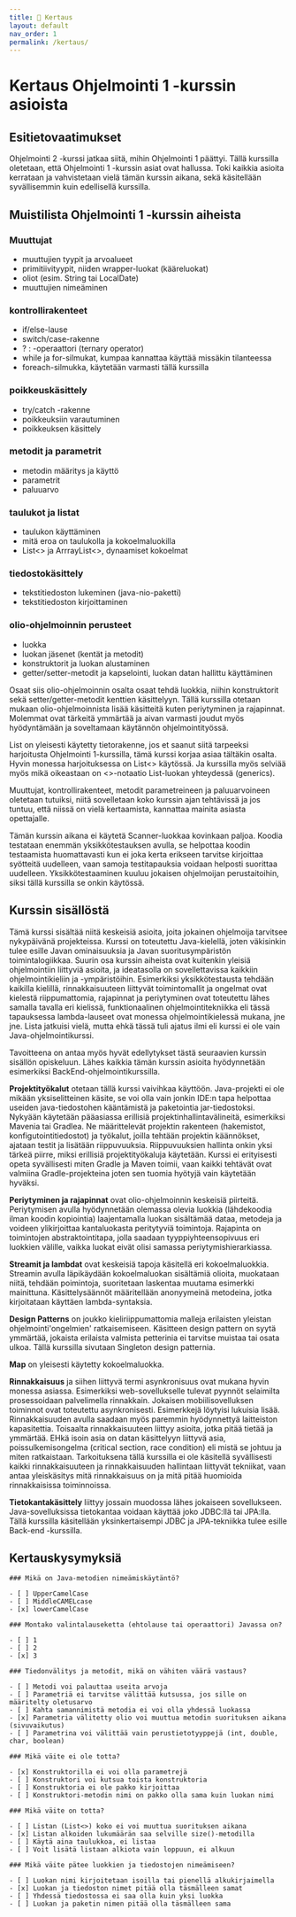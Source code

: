 ```yaml
---
title: 📓 Kertaus
layout: default
nav_order: 1
permalink: /kertaus/
---
```


# Kertaus Ohjelmointi 1 -kurssin asioista

## Esitietovaatimukset
Ohjelmointi 2 -kurssi jatkaa siitä, mihin Ohjelmointi 1 päättyi. Tällä kurssilla oletetaan, että Ohjelmointi 1 -kurssin asiat ovat hallussa. Toki kaikkia asioita kerrataan ja vahvistetaan vielä tämän kurssin aikana, sekä käsitellään syvällisemmin kuin edellisellä kurssilla.

## Muistilista Ohjelmointi 1 -kurssin aiheista

### Muuttujat
* muuttujien tyypit ja arvoalueet
* primitiivityypit, niiden wrapper-luokat (kääreluokat)
* oliot (esim. String tai LocalDate)
* muuttujien nimeäminen

### kontrollirakenteet
* if/else-lause
* switch/case-rakenne
* ? : -operaattori (ternary operator)
* while ja for-silmukat, kumpaa kannattaa käyttää missäkin tilanteessa
* foreach-silmukka, käytetään varmasti tällä kurssilla

### poikkeuskäsittely
* try/catch -rakenne
* poikkeuksiin varautuminen
* poikkeuksen käsittely

### metodit ja parametrit
* metodin määritys ja käyttö
* parametrit
* paluuarvo

### taulukot ja listat
* taulukon käyttäminen
* mitä eroa on taulukolla ja kokoelmaluokilla 
* List<> ja ArrrayList<>, dynaamiset kokoelmat

### tiedostokäsittely
* tekstitiedoston lukeminen (java-nio-paketti)
* tekstitiedoston kirjoittaminen

### olio-ohjelmoinnin perusteet
* luokka
* luokan jäsenet (kentät ja metodit)
* konstruktorit ja luokan alustaminen 
* getter/setter-metodit ja kapselointi, luokan datan hallittu käyttäminen

Osaat siis olio-ohjelmoinnin osalta osaat tehdä luokkia, niihin konstruktorit sekä setter/getter-metodit kenttien käsittelyyn. Tällä kurssilla otetaan mukaan olio-ohjelmoinnista lisää käsitteitä kuten periytyminen ja rajapinnat. Molemmat ovat tärkeitä ymmärtää ja aivan varmasti joudut myös hyödyntämään ja soveltamaan käytännön ohjelmointityössä.

List<T> on yleisesti käytetty tietorakenne, jos et saanut siitä tarpeeksi harjoitusta Ohjelmointi 1-kurssilla, tämä kurssi korjaa asiaa tältäkin osalta. Hyvin monessa harjoituksessa on List<> käytössä. Ja kurssilla myös selviää myös mikä oikeastaan on <>-notaatio List-luokan yhteydessä (generics).

Muuttujat, kontrollirakenteet, metodit parametreineen ja paluuarvoineen oletetaan tutuiksi, niitä sovelletaan koko kurssin ajan tehtävissä ja jos tuntuu, että niissä on vielä kertaamista, kannattaa mainita asiasta opettajalle.

Tämän kurssin aikana ei käytetä Scanner-luokkaa kovinkaan paljoa. Koodia testataan enemmän yksikkötestauksen avulla, se helpottaa koodin testaamista huomattavasti kun ei joka kerta erikseen tarvitse kirjoittaa syötteitä uudelleen, vaan samoja testitapauksia voidaan helposti suorittaa uudelleen. Yksikkötestaaminen kuuluu jokaisen ohjelmoijan perustaitoihin, siksi tällä kurssilla se onkin käytössä. 

## Kurssin sisällöstä
Tämä kurssi sisältää niitä keskeisiä asioita, joita jokainen ohjelmoija tarvitsee nykypäivänä projekteissa. Kurssi on toteutettu Java-kielellä, joten väkisinkin tulee esille Javan ominaisuuksia ja Javan suoritusympäristön toimintalogiikkaa. Suurin osa kurssin aiheista ovat kuitenkin yleisiä ohjelmointiin liittyviä asioita, ja ideatasolla on sovellettavissa kaikkiin ohjelmointikieliin ja -ympäristöihin. Esimerkiksi yksikkötestausta tehdään kaikilla kielillä, rinnakkaisuuteen liittyvät toimintomallit ja ongelmat ovat kielestä riippumattomia, rajapinnat ja periytyminen ovat toteutettu lähes samalla tavalla eri kielissä, funktionaalinen ohjelmointitekniikka eli tässä tapauksessa lambda-lauseet ovat monessa ohjelmointikielessä mukana, jne jne. Lista jatkuisi vielä, mutta ehkä tässä tuli ajatus ilmi eli kurssi ei ole vain Java-ohjelmointikurssi.

Tavoitteena on antaa myös hyvät edellytykset tästä seuraavien kurssin sisällön opiskeluun. Lähes kaikkia tämän kurssin asioita hyödynnetään esimerkiksi BackEnd-ohjelmointikurssilla.

**Projektityökalut** otetaan tällä kurssi vaivihkaa käyttöön. Java-projekti ei ole mikään yksiselitteinen käsite, se voi olla vain jonkin IDE:n tapa helpottaa useiden java-tiedostohen kääntämistä ja paketointia jar-tiedostoksi. Nykyään käytetään pääasiassa erillisiä projektinhallintavälineitä, esimerkiksi Mavenia tai Gradlea. Ne määrittelevät projektin rakenteen (hakemistot, konfigutointitiedostot) ja työkalut, joilla tehtään projektin käännökset, ajataan testit ja lisätään riippuvuuksia. Riippuvuuksien hallinta onkin yksi tärkeä piirre, miksi erillisiä projektityökaluja käytetään. Kurssi ei erityisesti opeta syvällisesti miten Gradle ja Maven toimii, vaan kaikki tehtävät ovat valmiina Gradle-projekteina joten sen tuomia hyötyjä vain käytetään hyväksi.

**Periytyminen ja rajapinnat** ovat olio-ohjelmoinnin keskeisiä piirteitä. Periytymisen avulla hyödynnetään olemassa olevia luokkia (lähdekoodia ilman koodin kopiointia) laajentamalla luokan sisältämää dataa, metodeja ja voideen ylikirjoittaa kantaluokasta peritytyviä toimintoja. Rajapinta on toimintojen abstraktointitapa, jolla saadaan tyyppiyhteensopivuus eri luokkien välille, vaikka luokat eivät olisi samassa periytymishierarkiassa.

**Streamit ja lambdat** ovat keskeisiä tapoja käsitellä eri kokoelmaluokkia. Streamin avulla läpikäydään kokoelmaluokan sisältämiä olioita, muokataan niitä, tehdään poimintoja, suoritetaan laskentaa muutama esimerkki mainittuna. Käsittelysäännöt määritellään anonyymeinä metodeina, jotka kirjoitataan käyttäen lambda-syntaksia.

**Design Patterns** on joukko kieliriippumattomia malleja erilaisten yleistan ohjelmointi'ongelmien' ratkaisemiseen. Käsitteen design pattern on syytä ymmärtää, jokaista erilaista valmista petterinia ei tarvitse muistaa tai osata ulkoa. Tällä kurssilla sivutaan Singleton design patternia.

**Map** on yleisesti käytetty kokoelmaluokka.

**Rinnakkaisuus** ja siihen liittyvä termi asynkronisuus ovat mukana hyvin monessa asiassa. Esimerkiksi web-sovellukselle tulevat pyynnöt selaimilta prosessoidaan palvelimella rinnakkain. Jokaisen mobiilisovelluksen toiminnot ovat toteutettu asynkronisesti. Esimerkkejä löytyisi lukuisia lisää. Rinnakkaisuuden avulla saadaan myös paremmin hyödynnettyä laitteiston kapasitettia. Toisaalta rinnakkaisuuteen liittyy asioita, jotka pitää tietää ja ymmärtää. EHkä isoin asia on datan käsittelyyn liittyvä asia, poissulkemisongelma (critical section, race condition) eli mistä se johtuu ja miten ratkaistaan. Tarkoituksena tällä kurssilla ei ole käsitellä syvällisesti kaikki rinnakkaisuuteen ja rinnakkaisuuden hallintaan liittyvät tekniikat, vaan antaa yleiskäsitys mitä rinnakkaisuus on ja mitä pitää huomioida rinnakkaisissa toiminnoissa.

**Tietokantakäsittely** liittyy jossain muodossa lähes jokaiseen sovellukseen. Java-sovelluksissa tietokantaa voidaan käyttää joko JDBC:llä tai JPA:lla. Tällä kurssilla käsitellään yksinkertaisempi JDBC ja JPA-tekniikka tulee esille Back-end -kurssilla. 

## Kertauskysymyksiä

```quiz
### Mikä on Java-metodien nimeämiskäytäntö?

- [ ] UpperCamelCase
- [ ] MiddleCAMELcase
- [x] lowerCamelCase
```

```quiz
### Montako valintalauseketta (ehtolause tai operaattori) Javassa on? 

- [ ] 1
- [ ] 2
- [x] 3
```

```quiz
### Tiedonvälitys ja metodit, mikä on vähiten väärä vastaus? 

- [ ] Metodi voi palauttaa useita arvoja
- [ ] Parametriä ei tarvitse välittää kutsussa, jos sille on määritelty oletusarvo
- [ ] Kahta samannimistä metodia ei voi olla yhdessä luokassa
- [x] Parametria välitetty olio voi muuttua metodin suorituksen aikana (sivuvaikutus)
- [ ] Parametrina voi välittää vain perustietotyyppejä (int, double, char, boolean)
```

```quiz
### Mikä väite ei ole totta?

- [x] Konstruktorilla ei voi olla parametrejä
- [ ] Konstruktori voi kutsua toista konstruktoria
- [ ] Konstruktoria ei ole pakko kirjoittaa
- [ ] Konstruktori-metodin nimi on pakko olla sama kuin luokan nimi
```

```quiz
### Mikä väite on totta?

- [ ] Listan (List<>) koko ei voi muuttua suorituksen aikana
- [x] Listan alkoiden lukumäärän saa selville size()-metodilla
- [ ] Käytä aina taulukkoa, ei listaa
- [ ] Voit lisätä listaan alkiota vain loppuun, ei alkuun
```

```quiz
### Mikä väite pätee luokkien ja tiedostojen nimeämiseen?

- [ ] Luokan nimi kirjoitetaan isoilla tai pienellä alkukirjaimella
- [x] Luokan ja tiedoston nimet pitää olla täsmälleen samat
- [ ] Yhdessä tiedostossa ei saa olla kuin yksi luokka
- [ ] Luokan ja paketin nimen pitää olla täsmälleen sama
```




